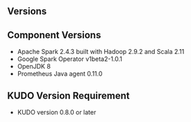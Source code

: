Versions
---

## Component Versions
* Apache Spark 2.4.3 built with Hadoop 2.9.2 and Scala 2.11
* Google Spark Operator v1beta2-1.0.1
* OpenJDK 8
* Prometheus Java agent 0.11.0

## KUDO Version Requirement
* KUDO version 0.8.0 or later

